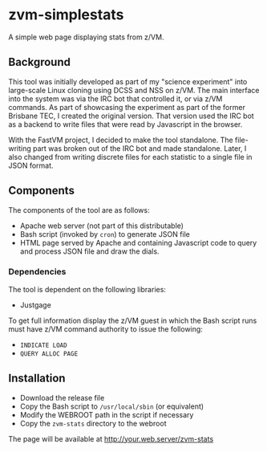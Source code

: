 # zvm-simplestats
A simple web page displaying stats from z/VM.

## Background
This tool was initially developed as part of my "science experiment" into large-scale Linux cloning using DCSS and NSS on z/VM.
The main interface into the system was via the IRC bot that controlled it, or via z/VM commands.
As part of showcasing the experiment as part of the former Brisbane TEC, I created the original version.
That version used the IRC bot as a backend to write files that were read by Javascript in the browser.

With the FastVM project, I decided to make the tool standalone.
The file-writing part was broken out of the IRC bot and made standalone.
Later, I also changed from writing discrete files for each statistic to a single file in JSON format.

## Components
The components of the tool are as follows:
* Apache web server (not part of this distributable)
* Bash script (invoked by `cron`) to generate JSON file
* HTML page served by Apache and containing Javascript code to query and process JSON file and draw the dials.

### Dependencies
The tool is dependent on the following libraries:
* Justgage

To get full information display the z/VM guest in which the Bash script runs must have z/VM command authority to issue the following:
* `INDICATE LOAD`
* `QUERY ALLOC PAGE`

## Installation
* Download the release file
* Copy the Bash script to `/usr/local/sbin` (or equivalent)
* Modify the WEBROOT path in the script if necessary
* Copy the `zvm-stats` directory to the webroot

The page will be available at http://your.web.server/zvm-stats

